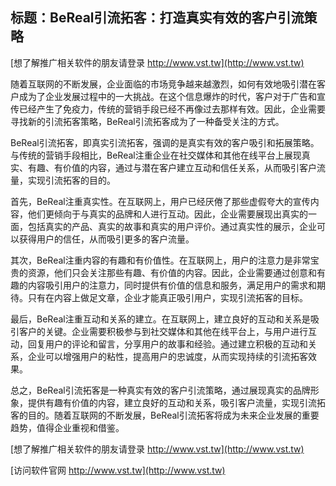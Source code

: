 ## **标题：BeReal引流拓客：打造真实有效的客户引流策略**

[想了解推广相关软件的朋友请登录 http://www.vst.tw](http://www.vst.tw)

随着互联网的不断发展，企业面临的市场竞争越来越激烈，如何有效地吸引潜在客户成为了企业发展过程中的一大挑战。在这个信息爆炸的时代，客户对于广告和宣传已经产生了免疫力，传统的营销手段已经不再像过去那样有效。因此，企业需要寻找新的引流拓客策略，BeReal引流拓客成为了一种备受关注的方式。

BeReal引流拓客，即真实引流拓客，强调的是真实有效的客户吸引和拓展策略。与传统的营销手段相比，BeReal注重企业在社交媒体和其他在线平台上展现真实、有趣、有价值的内容，通过与潜在客户建立互动和信任关系，从而吸引客户流量，实现引流拓客的目的。

首先，BeReal注重真实性。在互联网上，用户已经厌倦了那些虚假夸大的宣传内容，他们更倾向于与真实的品牌和人进行互动。因此，企业需要展现出真实的一面，包括真实的产品、真实的故事和真实的用户评价。通过真实性的展示，企业可以获得用户的信任，从而吸引更多的客户流量。

其次，BeReal注重内容的有趣和有价值性。在互联网上，用户的注意力是非常宝贵的资源，他们只会关注那些有趣、有价值的内容。因此，企业需要通过创意和有趣的内容吸引用户的注意力，同时提供有价值的信息和服务，满足用户的需求和期待。只有在内容上做足文章，企业才能真正吸引用户，实现引流拓客的目标。

最后，BeReal注重互动和关系的建立。在互联网上，建立良好的互动和关系是吸引客户的关键。企业需要积极参与到社交媒体和其他在线平台上，与用户进行互动，回复用户的评论和留言，分享用户的故事和经验。通过建立积极的互动和关系，企业可以增强用户的粘性，提高用户的忠诚度，从而实现持续的引流拓客效果。

总之，BeReal引流拓客是一种真实有效的客户引流策略，通过展现真实的品牌形象，提供有趣有价值的内容，建立良好的互动和关系，吸引客户流量，实现引流拓客的目的。随着互联网的不断发展，BeReal引流拓客将成为未来企业发展的重要趋势，值得企业重视和借鉴。

[想了解推广相关软件的朋友请登录 http://www.vst.tw](http://www.vst.tw)


[访问软件官网 http://www.vst.tw](http://www.vst.tw)
